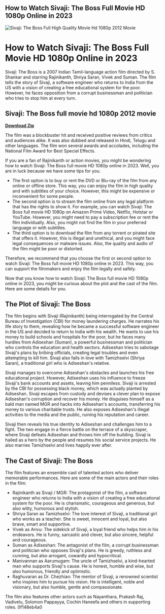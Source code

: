 ## How to Watch Sivaji: The Boss Full Movie HD 1080p Online in 2023

 
![Sivaji: The Boss Full High Quality Movie Hd 1080p 2012 Movie](https://encrypted-tbn3.gstatic.com/images?q=tbn:ANd9GcQkKQQLXF_R5AJ9Da4bTloDye9Y9sP1OFK--6EoBxzdog0knktFRgEare6a)

 
# How to Watch Sivaji: The Boss Full Movie HD 1080p Online in 2023
 
Sivaji: The Boss is a 2007 Indian Tamil-language action film directed by S. Shankar and starring Rajinikanth, Shriya Saran, Vivek and Suman. The film tells the story of Sivaji, a software engineer who returns to India from the US with a vision of creating a free educational system for the poor. However, he faces opposition from a corrupt businessman and politician who tries to stop him at every turn.
 
## Sivaji: The Boss full movie hd 1080p 2012 movie


[**Download Zip**](https://www.google.com/url?q=https%3A%2F%2Fshurll.com%2F2tKQTN&sa=D&sntz=1&usg=AOvVaw1B6NTHsWTCLSkpB--5HJUb)

 
The film was a blockbuster hit and received positive reviews from critics and audiences alike. It was also dubbed and released in Hindi, Telugu and other languages. The film won several awards and accolades, including the National Film Award for Best Special Effects.
 
If you are a fan of Rajinikanth or action movies, you might be wondering how to watch Sivaji: The Boss full movie HD 1080p online in 2023. Well, you are in luck because we have some tips for you.
 
- The first option is to buy or rent the DVD or Blu-ray of the film from any online or offline store. This way, you can enjoy the film in high quality and with subtitles of your choice. However, this might be expensive or inconvenient for some people.
- The second option is to stream the film online from any legal platform that has the rights to show it. For example, you can watch Sivaji: The Boss full movie HD 1080p on Amazon Prime Video, Netflix, Hotstar or YouTube. However, you might need to pay a subscription fee or rent the film individually. Also, you might not find the film in your preferred language or with subtitles.
- The third option is to download the film from any torrent or pirated site that offers it. However, this is illegal and unethical, and you might face legal consequences or malware issues. Also, the quality and audio of the film might be poor or distorted.

Therefore, we recommend that you choose the first or second option to watch Sivaji: The Boss full movie HD 1080p online in 2023. This way, you can support the filmmakers and enjoy the film legally and safely.
  
Now that you know how to watch Sivaji: The Boss full movie HD 1080p online in 2023, you might be curious about the plot and the cast of the film. Here are some details for you.
 
## The Plot of Sivaji: The Boss
 
The film begins with Sivaji (Rajinikanth) being interrogated by the Central Bureau of Investigation (CBI) for money laundering charges. He narrates his life story to them, revealing how he became a successful software engineer in the US and decided to return to India with his wealth. He wants to use his money to build schools and hospitals for the poor, but he faces many hurdles from Adiseshan (Suman), a powerful businessman and politician who controls the education and health sectors. Adiseshan tries to sabotage Sivaji's plans by bribing officials, creating legal troubles and even attempting to kill him. Sivaji also falls in love with Tamizhselvi (Shriya Saran), a traditional girl who is Adiseshan's relative.
 
Sivaji manages to overcome Adiseshan's obstacles and launches his free educational project. However, Adiseshan uses his influence to freeze Sivaji's bank accounts and assets, leaving him penniless. Sivaji is arrested by the CBI for possessing black money, which was actually planted by Adiseshan. Sivaji escapes from custody and devises a clever plan to expose Adiseshan's corruption and recover his money. He disguises himself as a bald man named MGR and hacks into Adiseshan's accounts, transferring his money to various charitable trusts. He also exposes Adiseshan's illegal activities to the media and the public, ruining his reputation and career.
 
Sivaji then reveals his true identity to Adiseshan and challenges him to a fight. The two engage in a fierce battle on the terrace of a skyscraper, where Sivaji defeats Adiseshan and throws him off the building. Sivaji is hailed as a hero by the people and resumes his social service projects. He also marries Tamizhselvi and lives happily ever after.
 
## The Cast of Sivaji: The Boss
 
The film features an ensemble cast of talented actors who deliver memorable performances. Here are some of the main actors and their roles in the film:

- Rajinikanth as Sivaji / MGR: The protagonist of the film, a software engineer who returns to India with a vision of creating a free educational system for the poor. He is charismatic, courageous and generous, but also witty, humorous and stylish.
- Shriya Saran as Tamizhselvi: The love interest of Sivaji, a traditional girl who works as a teacher. She is sweet, innocent and loyal, but also brave, smart and supportive.
- Vivek as Arivu: The sidekick of Sivaji, a loyal friend who helps him in his endeavors. He is funny, sarcastic and clever, but also sincere, helpful and courageous.
- Suman as Adiseshan: The antagonist of the film, a corrupt businessman and politician who opposes Sivaji's plans. He is greedy, ruthless and cunning, but also arrogant, cowardly and hypocritical.
- Manivannan as Aarumugam: The uncle of Tamizhselvi, a kind-hearted man who supports Sivaji's cause. He is honest, humble and wise, but also humorous, friendly and optimistic.
- Raghuvaran as Dr. Chezhian: The mentor of Sivaji, a renowned scientist who inspires him to pursue his vision. He is intelligent, noble and visionary, but also humble, gentle and compassionate.

The film also features other actors such as Nayanthara, Prakash Raj, Vadivelu, Solomon Pappayya, Cochin Haneefa and others in supporting roles.
 0f148eb4a0
